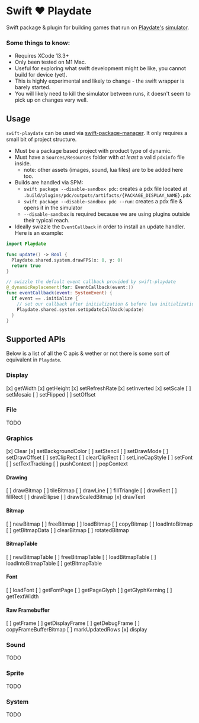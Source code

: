 # Swift :heart: Playdate

Swift package & plugin for building games that run on [Playdate's](https://play.date) [simulator](https://sdk.play.date/1.9.3/#using-playdate-simulator).

### Some things to know:
- Requires XCode 13.3+ 
- Only been tested on M1 Mac.
- Useful for exploring what swift development might be like, you cannot build for device (yet).
- This is highly experimental and likely to change - the swift wrapper is barely started.
- You will likely need to kill the simulator between runs, it doesn't seem to pick up on changes very well.

## Usage

`swift-playdate` can be used via [swift-package-manager](https://github.com/apple/swift-package-manager). It only requires a small bit of project structure.

- Must be a package based project with product type of dynamic.
- Must have a `Sources/Resources` folder with *at least* a valid `pdxinfo` file inside.
	- note: other assets (images, sound, lua files) are to be added here too.
- Builds are handled via SPM:
	- `swift package --disable-sandbox pdc`: creates a pdx file located at `.build/plugins/pdc/outputs/artifacts/{PACKAGE_DISPLAY_NAME}.pdx`
	- `swift package --disable-sandbox pdc --run`: creates a pdx file & opens it in the simulator
  - `--disable-sandbox` is required because we are using plugins outside their typical reach.
- Ideally swizzle the `EventCallback` in order to install an update handler. Here is an example:
```swift
import Playdate

func update() -> Bool {
  Playdate.shared.system.drawFPS(x: 0, y: 0)
  return true
}

// swizzle the default event callback provided by swift-playdate
@_dynamicReplacement(for: EventCallback(event:))
func eventCallback(event: SystemEvent) {
  if event == .initialize {
    // set our callback after initialization & before lua initialization
    Playdate.shared.system.setUpdateCallback(update)
  }
}
```

## Supported APIs
Below is a list of all the C apis & wether or not there is some sort of equivalent in `Playdate`.

### Display
[x] getWidth
[x] getHeight
[x] setRefreshRate
[x] setInverted
[x] setScale
[ ] setMosaic
[ ] setFlipped
[ ] setOffset

### File
TODO

### Graphics
[x] Clear
[x] setBackgroundColor
[ ] setStencil
[ ] setDrawMode
[ ] setDrawOffset
[ ] setClipRect
[ ] clearClipRect
[ ] setLineCapStyle
[ ] setFont
[ ] setTextTracking
[ ] pushContext
[ ] popContext
#### Drawing
[ ] drawBitmap
[ ] tileBitmap
[ ] drawLine
[ ] fillTriangle
[ ] drawRect
[ ] fillRect
[ ] drawEllipse
[ ] drawScaledBitmap
[x] drawText
#### Bitmap
[ ] newBitmap
[ ] freeBitmap
[ ] loadBitmap
[ ] copyBitmap
[ ] loadIntoBitmap
[ ] getBitmapData
[ ] clearBitmap
[ ] rotatedBitmap
#### BitmapTable
[ ] newBitmapTable
[ ] freeBitmapTable
[ ] loadBitmapTable
[ ] loadIntoBitmapTable
[ ] getBitmapTable
#### Font
[ ] loadFont
[ ] getFontPage
[ ] getPageGlyph
[ ] getGlyphKerning
[ ] getTextWidth
#### Raw Framebuffer
[ ] getFrame
[ ] getDisplayFrame
[ ] getDebugFrame
[ ] copyFrameBufferBitmap
[ ] markUpdatedRows
[x] display

### Sound
TODO

### Sprite
TODO

### System
TODO
